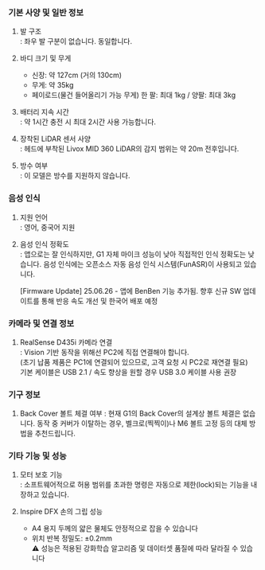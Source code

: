 ### 기본 사양 및 일반 정보
1. 발 구조  
: 좌우 발 구분이 없습니다. 동일합니다.

2. 바디 크기 및 무게
    - 신장: 약 127cm (거의 130cm)
    - 무게: 약 35kg
    - 페이로드(물건 들어올리기 가능 무게) 한 팔: 최대 1kg / 양팔: 최대 3kg

3. 배터리 지속 시간  
: 약 1시간 충전 시 최대 2시간 사용 가능합니다.

4. 장착된 LiDAR 센서 사양  
: 헤드에 부착된 Livox MID 360 LiDAR의 감지 범위는 약 20m 전후입니다.

5. 방수 여부  
: 이 모델은 방수를 지원하지 않습니다.

### 음성 인식
1. 지원 언어  
: 영어, 중국어 지원

2. 음성 인식 정확도  
: 앱으로는 잘 인식하지만, G1 자체 마이크 성능이 낮아 직접적인 인식 정확도는 낮습니다. 음성 인식에는 오픈소스 자동 음성 인식 시스템(FunASR)이 사용되고 있습니다. 

    [Firmware Update] 25.06.26 - 앱에 BenBen 기능 추가됨. 향후 신규 SW 업데이트를 통해 반응 속도 개선 및 한국어 배포 예정

### 카메라 및 연결 정보
1. RealSense D435i 카메라 연결  
: Vision 기반 동작을 위해선 PC2에 직접 연결해야 합니다.  
(초기 납품 제품은 PC1에 연결되어 있으므로, 고객 요청 시 PC2로 재연결 필요)  
기본 케이블은 USB 2.1 / 속도 향상을 원할 경우 USB 3.0 케이블 사용 권장

### 기구 정보
1. Back Cover 볼트 체결 여부
: 현재 G1의 Back Cover의 설계상 볼트 체결은 없습니다. 동작 중 커버가 이탈하는 경우, 벨크로(찍찍이)나 M6 볼트 고정 등의 대체 방법을 추천드립니다. 

### 기타 기능 및 성능
1. 모터 보호 기능  
: 소프트웨어적으로 허용 범위를 초과한 명령은 자동으로 제한(lock)되는 기능을 내장하고 있습니다.

2. Inspire DFX 손의 그립 성능
    - A4 용지 두께의 얇은 물체도 안정적으로 잡을 수 있습니다
    - 위치 반복 정밀도: ±0.2mm  
    ⚠️ 성능은 적용된 강화학습 알고리즘 및 데이터셋 품질에 따라 달라질 수 있습니다